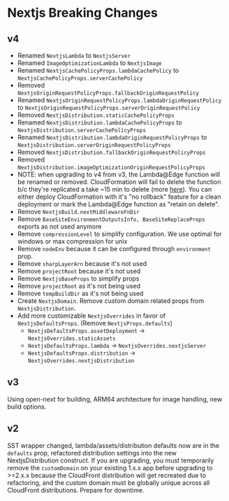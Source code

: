 # Nextjs Breaking Changes

## v4
- Renamed `NextjsLambda` to `NextjsServer`
- Renamed `ImageOptimizationLambda` to `NextjsImage`
- Renamed `NextjsCachePolicyProps.lambdaCachePolicy` to `NextjsCachePolicyProps.serverCachePolicy`
- Removed `NextjsOriginRequestPolicyProps.fallbackOriginRequestPolicy`
- Renamed `NextjsOriginRequestPolicyProps.lambdaOriginRequestPolicy` to `NextjsOriginRequestPolicyProps.serverOriginRequestPolicy`
- Removed `NextjsDistribution.staticCachePolicyProps`
- Renamed `NextjsDistribution.lambdaCachePolicyProps` to `NextjsDistribution.serverCachePolicyProps`
- Renamed `NextjsDistribution.lambdaOriginRequestPolicyProps` to `NextjsDistribution.serverOriginRequestPolicyProps`
- Removed `NextjsDistribution.fallbackOriginRequestPolicyProps`
- Removed `NextjsDistribution.imageOptimizationOriginRequestPolicyProps`
- NOTE: when upgrading to v4 from v3, the Lambda@Edge function will be renamed or removed. CloudFormation will fail to delete the function b/c they're replicated a take ~15 min to delete (more [here](https://docs.aws.amazon.com/AmazonCloudFront/latest/DeveloperGuide/lambda-edge-delete-replicas.html)). You can either deploy CloudFormation with it's "no rollback" feature for a clean deployment or mark the Lambda@Edge function as "retain on delete".
- Remove `NextjsBuild.nextMiddlewareFnDir`
- Remove `BaseSiteEnvironmentOutputsInfo, BaseSiteReplaceProps` exports as not used anymore
- Remove `compressionLevel` to simplify configuration. We use optimal for windows or max compression for unix
- Remove `nodeEnv` because it can be configured through `environment` prop.
- Remove `sharpLayerArn` because it's not used
- Remove `projectRoot` because it's not used
- Remove `NextjsBaseProps` to simplify props
- Remove `projectRoot` as it's not being used
- Remove `tempBuildDir` as it's not being used
- Create `NextjsDomain`. Remove custom domain related props from `NextjsDistribution`.
- Add more customizable `NextjsOverrides` in favor of `NextjsDefaultsProps`. (Remove `NextjsProps.defaults`)
  - `NextjsDefaultsProps.assetDeployment` -> `NextjsOverrides.staticAssets`
  - `NextjsDefaultsProps.lambda` -> `NextjsOverrides.nextjsServer`
  - `NextjsDefaultsProps.distribution` -> `NextjsOverrides.nextjsDistribution`


## v3
Using open-next for building, ARM64 architecture for image handling, new build options.

## v2
SST wrapper changed, lambda/assets/distribution defaults now are in the `defaults` prop, refactored distribution settings into the new NextjsDistribution construct. If you are upgrading, you must temporarily remove the `customDomain` on your existing 1.x.x app before upgrading to >=2.x.x because the CloudFront distribution will get recreated due to refactoring, and the custom domain must be globally unique across all CloudFront distributions. Prepare for downtime.